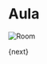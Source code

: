 # Aula


<img class="screenshot" alt="Room" src="/docs/assets/img/education/setup/room.png">

{next}

